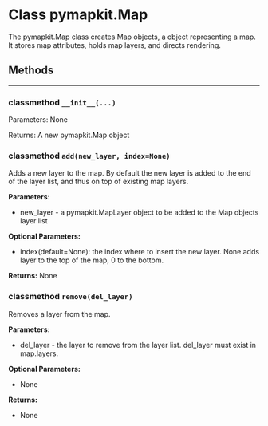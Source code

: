 Class pymapkit.Map
==

The pymapkit.Map class creates Map objects, a object representing a map. It stores map attributes, holds map layers, and directs rendering.

## Methods
---

### classmethod ```__init__(...)```
Parameters:
None

Returns: A new pymapkit.Map object


### classmethod ```add(new_layer, index=None)```
Adds a new layer to the map.
By default the new layer is added to the end of the layer list, and thus on top of existing map layers.

__Parameters:__
- new_layer - a pymapkit.MapLayer object to be added to the Map objects layer list

__Optional Parameters:__
- index(default=None): the index where to insert the new layer. None adds layer to the top of the map, 0 to the bottom.

__Returns:__ None


### classmethod ```remove(del_layer)```
Removes a layer from the map.

__Parameters:__
- del_layer - the layer to remove from the layer list. del_layer must exist in map.layers.

__Optional Parameters:__
- None

__Returns:__ 
- None